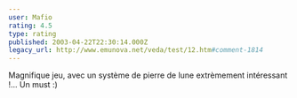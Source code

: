 ```yaml
---
user: Mafio
rating: 4.5
type: rating
published: 2003-04-22T22:30:14.000Z
legacy_url: http://www.emunova.net/veda/test/12.htm#comment-1814
---
```

Magnifique jeu, avec un système de pierre de lune extrèmement intéressant !... Un must :)